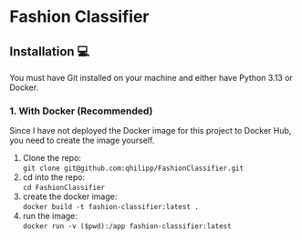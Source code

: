 # Fashion Classifier

## Installation 💻
You must have Git installed on your machine and either have Python 3.13 or Docker.
### 1. With Docker (Recommended)
Since I have not deployed the Docker image for this project to Docker Hub, you need to create the image yourself.
1. Clone the repo:  
`git clone git@github.com:qhilipp/FashionClassifier.git`
2. cd into the repo:  
`cd FashionClassifier`
3. create the docker image:  
`docker build -t fashion-classifier:latest .`
4. run the image:  
`docker run -v ($pwd):/app fashion-classifier:latest`